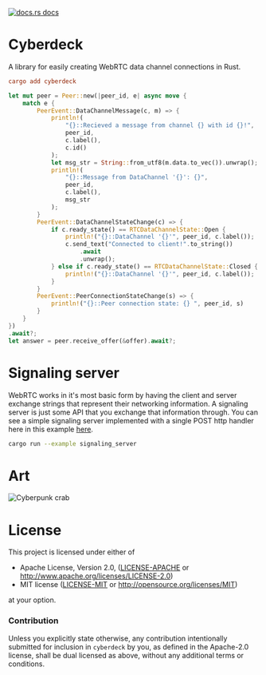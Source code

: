 <a href="https://docs.rs/cyberdeck"><img src="https://img.shields.io/badge/docs-latest-blue.svg?style=flat-square" alt="docs.rs docs" /></a>

# Cyberdeck
A library for easily creating WebRTC data channel connections in Rust.

```toml
cargo add cyberdeck
```

```rust
let mut peer = Peer::new(|peer_id, e| async move {
    match e {
        PeerEvent::DataChannelMessage(c, m) => {
            println!(
                "{}::Recieved a message from channel {} with id {}!",
                peer_id,
                c.label(),
                c.id()
            );
            let msg_str = String::from_utf8(m.data.to_vec()).unwrap();
            println!(
                "{}::Message from DataChannel '{}': {}",
                peer_id,
                c.label(),
                msg_str
            );
        }
        PeerEvent::DataChannelStateChange(c) => {
            if c.ready_state() == RTCDataChannelState::Open {
                println!("{}::DataChannel '{}'", peer_id, c.label());
                c.send_text("Connected to client!".to_string())
                    .await
                    .unwrap();
            } else if c.ready_state() == RTCDataChannelState::Closed {
                println!("{}::DataChannel '{}'", peer_id, c.label());
            }
        }
        PeerEvent::PeerConnectionStateChange(s) => {
            println!("{}::Peer connection state: {} ", peer_id, s)
        }
    }
})
.await?;
let answer = peer.receive_offer(&offer).await?;
```

# Signaling server

WebRTC works in it's most basic form by having the client and server exchange strings that represent their networking information.  A signaling server is just some API that you exchange that information through. You can see a simple signaling server implemented with a single POST http handler here in this example [here](https://github.com/richardanaya/cyberdeck/blob/master/examples/signaling_server.rs).

```bash
cargo run --example signaling_server
```

# Art

![Cyberpunk crab](https://user-images.githubusercontent.com/294042/222991163-9ef095eb-98da-419f-8f06-b1ea1d51f34d.png)

# License

This project is licensed under either of

 * Apache License, Version 2.0, ([LICENSE-APACHE](LICENSE-APACHE) or
   http://www.apache.org/licenses/LICENSE-2.0)
 * MIT license ([LICENSE-MIT](LICENSE-MIT) or
   http://opensource.org/licenses/MIT)

at your option.

### Contribution

Unless you explicitly state otherwise, any contribution intentionally submitted
for inclusion in `cyberdeck` by you, as defined in the Apache-2.0 license, shall be
dual licensed as above, without any additional terms or conditions.

